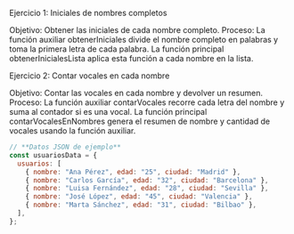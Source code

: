 Ejercicio 1: Iniciales de nombres completos

Objetivo: Obtener las iniciales de cada nombre completo.
Proceso: La función auxiliar obtenerIniciales divide el nombre completo en palabras y toma la primera letra de cada palabra. La función principal obtenerInicialesLista aplica esta función a cada nombre en la lista.

Ejercicio 2: Contar vocales en cada nombre

Objetivo: Contar las vocales en cada nombre y devolver un resumen.
Proceso: La función auxiliar contarVocales recorre cada letra del nombre y suma al contador si es una vocal. La función principal contarVocalesEnNombres genera el resumen de nombre y cantidad de vocales usando la función auxiliar.

```javascript
// **Datos JSON de ejemplo**
const usuariosData = {
  usuarios: [
    { nombre: "Ana Pérez", edad: "25", ciudad: "Madrid" },
    { nombre: "Carlos García", edad: "32", ciudad: "Barcelona" },
    { nombre: "Luisa Fernández", edad: "28", ciudad: "Sevilla" },
    { nombre: "José López", edad: "45", ciudad: "Valencia" },
    { nombre: "Marta Sánchez", edad: "31", ciudad: "Bilbao" },
  ],
};
```
